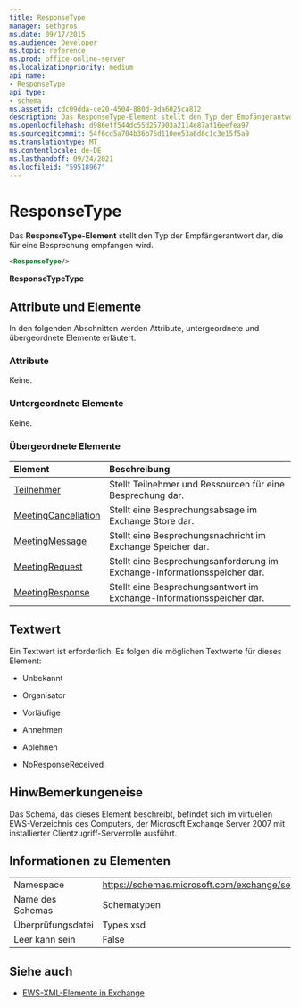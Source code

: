 ```yaml
---
title: ResponseType
manager: sethgros
ms.date: 09/17/2015
ms.audience: Developer
ms.topic: reference
ms.prod: office-online-server
ms.localizationpriority: medium
api_name:
- ResponseType
api_type:
- schema
ms.assetid: cdc09dda-ce20-4504-880d-9da6025ca812
description: Das ResponseType-Element stellt den Typ der Empfängerantwort dar, die für eine Besprechung empfangen wird.
ms.openlocfilehash: d986eff544dc55d257903a2114e87af16eefea97
ms.sourcegitcommit: 54f6cd5a704b36b76d110ee53a6d6c1c3e15f5a9
ms.translationtype: MT
ms.contentlocale: de-DE
ms.lasthandoff: 09/24/2021
ms.locfileid: "59518967"
---
```

# <a name="responsetype"></a>ResponseType

Das **ResponseType-Element** stellt den Typ der Empfängerantwort dar, die für eine Besprechung empfangen wird. 
  
```xml
<ResponseType/>
```

 **ResponseTypeType**
## <a name="attributes-and-elements"></a>Attribute und Elemente

In den folgenden Abschnitten werden Attribute, untergeordnete und übergeordnete Elemente erläutert.
  
### <a name="attributes"></a>Attribute

Keine.
  
### <a name="child-elements"></a>Untergeordnete Elemente

Keine.
  
### <a name="parent-elements"></a>Übergeordnete Elemente

|**Element**|**Beschreibung**|
|:-----|:-----|
|[Teilnehmer](attendee.md) <br/> |Stellt Teilnehmer und Ressourcen für eine Besprechung dar.  <br/> |
|[MeetingCancellation](meetingcancellation.md) <br/> |Stellt eine Besprechungsabsage im Exchange Store dar.  <br/> |
|[MeetingMessage](meetingmessage.md) <br/> |Stellt eine Besprechungsnachricht im Exchange Speicher dar.  <br/> |
|[MeetingRequest](meetingrequest.md) <br/> |Stellt eine Besprechungsanforderung im Exchange-Informationsspeicher dar.  <br/> |
|[MeetingResponse](meetingresponse.md) <br/> |Stellt eine Besprechungsantwort im Exchange-Informationsspeicher dar.  <br/> |
   
## <a name="text-value"></a>Textwert

Ein Textwert ist erforderlich. Es folgen die möglichen Textwerte für dieses Element:
  
- Unbekannt
    
- Organisator
    
- Vorläufige
    
- Annehmen
    
- Ablehnen
    
- NoResponseReceived
    
## <a name="remarks"></a>HinwBemerkungeneise

Das Schema, das dieses Element beschreibt, befindet sich im virtuellen EWS-Verzeichnis des Computers, der Microsoft Exchange Server 2007 mit installierter Clientzugriff-Serverrolle ausführt.
  
## <a name="element-information"></a>Informationen zu Elementen

|||
|:-----|:-----|
|Namespace  <br/> |https://schemas.microsoft.com/exchange/services/2006/types  <br/> |
|Name des Schemas  <br/> |Schematypen  <br/> |
|Überprüfungsdatei  <br/> |Types.xsd  <br/> |
|Leer kann sein  <br/> |False  <br/> |
   
## <a name="see-also"></a>Siehe auch



- [EWS-XML-Elemente in Exchange](ews-xml-elements-in-exchange.md)

